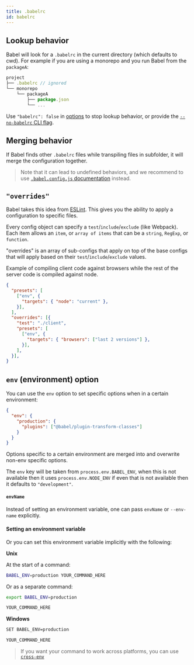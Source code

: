 ```yaml
---
title: .babelrc
id: babelrc
---
```


## Lookup behavior

Babel will look for a `.babelrc` in the current directory (which defaults to cwd). For example if you are using a monorepo and you run Babel from the `packageA`:

```js
project
├── .babelrc // ignored
└── monorepo
    └── packageA
        ├── package.json
        └── ...
```

Use `"babelrc": false` in [options](api.md#options) to stop lookup behavior, or provide the [`--no-babelrc` CLI flag](babel-cli.md#babel-ignoring-babelrc).

## Merging behavior

If Babel finds other `.babelrc` files while transpiling files in subfolder, it will merge the configuration together.

> Note that it can lead to undefined behaviors, and we recommend to use [`.babel.config.js` documentation](babelconfigjs.md) instead.

## `"overrides"`

Babel takes this idea from [ESLint](http://eslint.org/docs/user-guide/configuring#example-configuration). This gives you the ability to apply a configuration to specific files.

Every config object can specify a `test`/`include`/`exclude` (like Webpack).
Each item allows an `item`, or `array of items` that can be a `string`, `RegExp`, or `function`.

"overrides" is an array of sub-configs that apply on top of the base configs that will apply based on their `test`/`include`/`exclude` values.

Example of compiling client code against browsers while the rest of the server code is compiled against node.

```json
{
  "presets": [
    ["env", { 
      "targets": { "node": "current" },
    }],
  ],
  "overrides": [{
    "test": "./client",
    "presets": [
      ["env", { 
        "targets": { "browsers": ["last 2 versions"] },
      }],
    ],
  }],
}
```

## `env` (environment) option

You can use the `env` option to set specific options when in a certain environment:

```json
{
  "env": {
    "production": {
      "plugins": ["@babel/plugin-transform-classes"]
    }
  }
}
```

Options specific to a certain environment are merged into and overwrite non-env specific options.

The `env` key will be taken from `process.env.BABEL_ENV`, when this is not available then it uses
`process.env.NODE_ENV` if even that is not available then it defaults to `"development"`.


#### `envName`

Instead of setting an environment variable, one can pass `envName` or `--env-name` explicitly.

#### Setting an environment variable

Or you can set this environment variable implicitly with the following:

**Unix**

At the start of a command:

```sh
BABEL_ENV=production YOUR_COMMAND_HERE
```

Or as a separate command:

```sh
export BABEL_ENV=production
```

```sh
YOUR_COMMAND_HERE
```

**Windows**

```sh
SET BABEL_ENV=production
```

```sh
YOUR_COMMAND_HERE
```

> If you want your command to work across platforms, you can use [`cross-env`](https://www.npmjs.com/package/cross-env)
